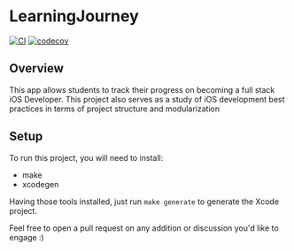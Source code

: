 # LearningJourney
[![CI](https://github.com/pastre/LearningJourney/actions/workflows/ci.yml/badge.svg)](https://github.com/pastre/LearningJourney/actions/workflows/ci.yml)
[![codecov](https://codecov.io/gh/pastre/LearningJourney/branch/develop/graph/badge.svg?token=5QKMD3QOOU)](https://codecov.io/gh/pastre/LearningJourney)
## Overview
This app allows students to track their progress on becoming a full stack iOS Developer. This project also serves as a study of iOS development best practices in terms of project structure and modularization

## Setup

To run this project, you will need to install:

  - make
  - xcodegen
  
Having those tools installed, just run `make generate` to generate the Xcode project. 

Feel free to open a pull request on any addition or discussion you'd like to engage :)
